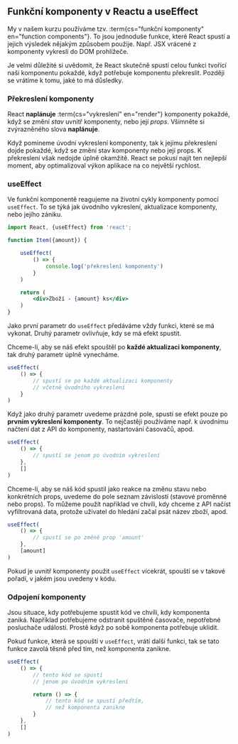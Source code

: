 ## Funkční komponenty v Reactu a useEffect

My v našem kurzu používáme tzv. :term{cs="funkční komponenty" en="function components"}. To jsou jednoduše funkce, které React spustí a jejich výsledek nějakým způsobem použije. Např. JSX vrácené z komponenty vykreslí do DOM prohlížeče.

Je velmi důležité si uvědomit, že React skutečně spustí celou funkci tvořící naši komponentu pokaždé, když potřebuje komponentu překreslit. Později se vrátíme k tomu, jaké to má důsledky.

### Překreslení komponenty

React **naplánuje** :term{cs="vykreslení" en="render"} komponenty pokaždé, když se změní *stav* uvnitř komponenty, nebo její *props*. Všimněte si zvýrazněného slova **naplánuje**.

Když pomineme úvodní vykreslení komponenty, tak k jejímu překreslení dojde pokaždé, když se změní stav komponenty nebo její props. K překreslení však nedojde úplně okamžitě. React se pokusí najít ten nejlepší moment, aby optimalizoval výkon aplikace na co největší rychlost.

### useEffect

Ve funkční komponentě reagujeme na životní cykly komponenty pomocí `useEffect`. To se týká jak úvodního vykreslení, aktualizace komponenty, nebo jejího zániku.

```jsx
import React, {useEffect} from 'react';

function Item({amount}) {

	useEffect(
		() => {
			console.log('překreslení komponenty')
		}
	)

	return (
		<div>Zboží - {amount} ks</div>
	)
}
```

Jako první parametr do `useEffect` předáváme vždy funkci, které se má vykonat. Druhý parametr ovlivňuje, kdy se má efekt spustit.

Chceme-li, aby se náš efekt spouštěl po **každé aktualizaci komponenty**, tak druhý parametr úplně vynecháme.

```jsx
useEffect(
	() => {
		// spustí se po každé aktualizaci komponenty
		// včetně úvodního vykreslení
	}
)
```

Když jako druhý parametr uvedeme prázdné pole, spustí se efekt pouze po **prvním vykreslení komponenty**. To nejčastěji používáme např. k úvodnímu načtení dat z API do komponenty, nastartování časovačů, apod.

```jsx
useEffect(
	() => {
		// spustí se jenom po úvodním vykreslení
	},
	[]
)
```

Chceme-li, aby se náš kód spustil jako reakce na změnu stavu nebo konkrétních props, uvedeme do pole seznam závislostí (stavové proměnné nebo props). To můžeme použít například ve chvíli, kdy chceme z API načíst vyfiltrovaná data, protože uživatel do hledání začal psát název zboží, apod.

```jsx
useEffect(
	() => {
		// spustí se po změně prop 'amount'
	},
	[amount]
)
```

Pokud je uvnitř komponenty použit `useEffect` vícekrát, spouští se v takové pořadí, v jakém jsou uvedeny v kódu.

### Odpojení komponenty

Jsou situace, kdy potřebujeme spustit kód ve chvíli, kdy komponenta zaniká. Například potřebujeme odstranit spuštěné časovače, nepotřebné posluchače událostí. Prostě když po sobě komponenta potřebuje uklidit.

Pokud funkce, která se spouští v `useEffect`, vrátí další funkci, tak se tato funkce zavolá těsně před tím, než komponenta zanikne.

```jsx
useEffect(
	() => {
		// tento kód se spustí
		// jenom po úvodním vykreslení

		return () => {
			// tento kód se spustí předtím,
			// než komponenta zanikne
		}
	},
	[]
)
```

